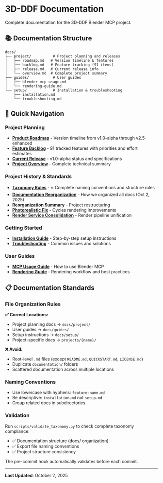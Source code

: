 # 3D-DDF Documentation

Complete documentation for the 3D-DDF Blender MCP project.

## 📚 Documentation Structure

```
docs/
├── project/          # Project planning and releases
│   ├── roadmap.md   # Version timeline & features
│   ├── backlog.md   # Feature tracking (91 items)
│   ├── release.md   # Current release info
│   └── overview.md  # Complete project summary
├── guides/           # User guides
│   ├── blender-mcp-usage.md
│   └── rendering-guide.md
└── setup/            # Installation & troubleshooting
    ├── installation.md
    └── troubleshooting.md
```

## 🎯 Quick Navigation

### Project Planning
- **[Product Roadmap](project/roadmap.md)** - Version timeline from v1.0-alpha through v2.5-enhanced
- **[Feature Backlog](project/backlog.md)** - 91 tracked features with priorities and effort estimates
- **[Current Release](project/release.md)** - v1.0-alpha status and specifications
- **[Project Overview](project/overview.md)** - Complete technical summary

### Project History & Standards
- **[Taxonomy Rules](project/taxonomy-rules.md)** - ⭐ Complete naming conventions and structure rules
- **[Documentation Reorganization](project/docs-reorganization.md)** - How we organized all docs (Oct 2, 2025)
- **[Reorganization Summary](project/reorganization-summary.md)** - Project restructuring
- **[Photorealistic Fix](project/photorealistic-fix.md)** - Cycles rendering improvements
- **[Render Service Consolidation](project/render-service-consolidation.md)** - Render pipeline unification

### Getting Started
- **[Installation Guide](setup/installation.md)** - Step-by-step setup instructions
- **[Troubleshooting](setup/troubleshooting.md)** - Common issues and solutions

### User Guides
- **[MCP Usage Guide](guides/blender-mcp-usage.md)** - How to use Blender MCP
- **[Rendering Guide](guides/rendering-guide.md)** - Rendering workflow and best practices

## 📋 Documentation Standards

### File Organization Rules

**✅ Correct Locations:**
- Project planning docs → `docs/project/`
- User guides → `docs/guides/`
- Setup instructions → `docs/setup/`
- Project-specific docs → `projects/{name}/`

**❌ Avoid:**
- Root-level `.md` files (except `README.md`, `QUICKSTART.md`, `LICENSE.md`)
- Duplicate `documentation/` folders
- Scattered documentation across multiple locations

### Naming Conventions
- Use lowercase with hyphens: `feature-name.md`
- Be descriptive: `installation.md` not `setup.md`
- Group related docs in subdirectories

### Validation
Run `scripts/validate_taxonomy.py` to check complete taxonomy compliance:
- ✅ Documentation structure (docs/ organization)
- ✅ Export file naming conventions
- ✅ Project structure consistency

The pre-commit hook automatically validates before each commit.

---

**Last Updated**: October 2, 2025
